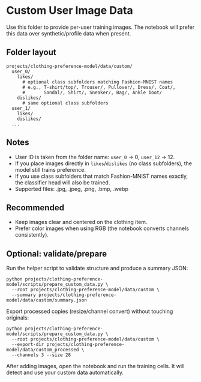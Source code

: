 # Custom User Image Data

Use this folder to provide per-user training images. The notebook will prefer this data over synthetic/profile data when present.

## Folder layout

```
projects/clothing-preference-model/data/custom/
  user_0/
    likes/
      # optional class subfolders matching Fashion-MNIST names
      # e.g., T-shirt/top/, Trouser/, Pullover/, Dress/, Coat/,
      #       Sandal/, Shirt/, Sneaker/, Bag/, Ankle boot/
    dislikes/
      # same optional class subfolders
  user_1/
    likes/
    dislikes/
  ...
```

## Notes
- User ID is taken from the folder name: `user_0` -> 0, `user_12` -> 12.
- If you place images directly in `likes`/`dislikes` (no class subfolders), the model still trains preference.
- If you use class subfolders that match Fashion-MNIST names exactly, the classifier head will also be trained.
- Supported files: .jpg, .jpeg, .png, .bmp, .webp

## Recommended
- Keep images clear and centered on the clothing item.
- Prefer color images when using RGB (the notebook converts channels consistently).

## Optional: validate/prepare
Run the helper script to validate structure and produce a summary JSON:

```
python projects/clothing-preference-model/scripts/prepare_custom_data.py \
  --root projects/clothing-preference-model/data/custom \
  --summary projects/clothing-preference-model/data/custom/summary.json
```

Export processed copies (resize/channel convert) without touching originals:

```
python projects/clothing-preference-model/scripts/prepare_custom_data.py \
  --root projects/clothing-preference-model/data/custom \
  --export-dir projects/clothing-preference-model/data/custom_processed \
  --channels 3 --size 28
```

After adding images, open the notebook and run the training cells. It will detect and use your custom data automatically.
